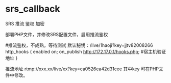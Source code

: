 # srs_callback
SRS 推流 鉴权 加密

部署PHP文件，并修改SRS配置文件，启用推流鉴权

#推流鉴权，不成熟，等待测试 默认秘钥：/live/1haoji?key=jjtv82008266
    http_hooks {
        enabled         on;
        on_publish      http://172.17.0.1/hooks.php;  #宿主机验证地址
    }
    
推流地址 rtmp://xxx.xx/live/xx?key=ca0526ea42d31cee
其中key 可在PHP文件中修改。
